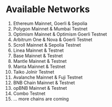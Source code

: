 # Available Networks

1. Ethereum Mainnet, Goerli & Sepolia
2. Polygon Mainnet & Mumbai Testnet
3. Optimism Mainnet & Optimism Goerli Testnet
4. Arbitrum One & Nova & Goerli Testnet
5. Scroll Mainnet & Sepolia Testnet
6. Linea Mainnet & Testnet
7. Base Mainnet & Testnet
8. Mantle Mainnet & Testnet
9. Manta Mainnet & Testnet
10. Taiko Jolnir Testnet
11. Avalanche Mainnet & Fuji Testnet
12. BNB Chain Mainnet & Testnet
13. opBNB Mainnet & Testnet
14. Combo Testnet
15. ... more chains are coming
